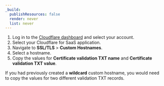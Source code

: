 ```yaml
---
_build:
  publishResources: false
  render: never
  list: never
---
```


1. Log in to the [Cloudflare dashboard](https://dash.cloudflare.com) and select your account.
2. Select your Cloudflare for SaaS application.
3. Navigate to **SSL/TLS** > **Custom Hostnames**.
4. Select a hostname.
5. Copy the values for **Certificate validation TXT name** and **Certificate validation TXT value**.

If you had previously created a **wildcard** custom hostname, you would need to copy the values for two different validation TXT records.